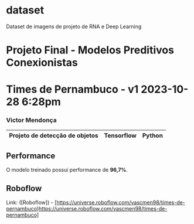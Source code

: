 # dataset
Dataset de imagens de projeto de RNA e Deep Learning

# Projeto Final - Modelos Preditivos Conexionistas
# Times de Pernambuco - v1 2023-10-28 6:28pm

### Victor Mendonça

|**Projeto de detecção de objetos**|**Tensorflow**|**Python**|
|--|--|--|

## Performance

O modelo treinado possui performance de **96,7%**.

## Roboflow

Link: ([Roboflow]) - [https://universe.roboflow.com/vascmen98/times-de-pernambuco)https://universe.roboflow.com/vascmen98/times-de-pernambuco]
